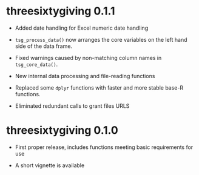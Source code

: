 
# threesixtygiving 0.1.1

* Added date handling for Excel numeric date handling

* `tsg_process_data()` now arranges the core variables on the left hand side of
  the data frame.
  
* Fixed warnings caused by non-matching column names in `tsg_core_data()`.

* New internal data processing and file-reading functions

* Replaced some `dplyr` functions with faster and more stable base-R functions.

* Eliminated redundant calls to grant files URLS


# threesixtygiving 0.1.0

* First proper release, includes functions meeting basic requirements for use

* A short vignette is available
